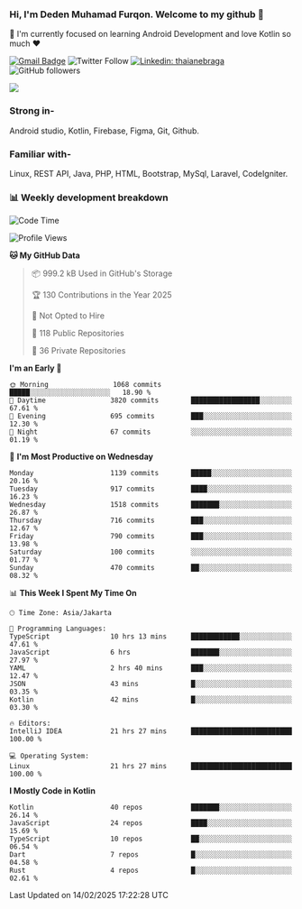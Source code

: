 ### Hi, I'm Deden Muhamad Furqon. Welcome to my github 👋

<!--
**furqoncreative/furqoncreative** is a ✨ _special_ ✨ repository because its `README.md` (this file) appears on your GitHub profile.

Here are some ideas to get you started:

- 🔭 I’m currently working on ...
- 👯 I’m looking to collaborate on ...
- 🤔 I’m looking for help with ...
- 💬 Ask me about ...
- 📫 How to reach me: ...
- 😄 Pronouns: ...
- ⚡ Fun fact: ...
-->

  🌱 I'm currently focused on learning Android Development and love Kotlin so much ❤ 

[![Gmail Badge](https://img.shields.io/badge/-furqoncreative24@gmail.com-c14438?style=flat-square&logo=Gmail&logoColor=white&link=mailto:furqoncreative24@gmail.com)](mailto:furqoncreative24@gmail.com)
![Twitter Follow](https://img.shields.io/twitter/follow/furqoncreative?label=Follow)
[![Linkedin: thaianebraga](https://img.shields.io/badge/-Deden_Muhamad_Furqon-blue?style=flat-square&logo=Linkedin&logoColor=white&link=https://www.linkedin.com/in/anmol-p-singh/)](https://www.linkedin.com/in/furqoncreative/)
![GitHub followers](https://img.shields.io/github/followers/furqoncreative?label=Follow&style=social)

<img src="https://github-readme-stats.sera5-dev.vercel.app/api?username=furqoncreative&hide=stars&show_icons=true&count_private=true&include_all_commits=true&title_color=#008080&icon_color=#008080&hide_border=true" width="">

### Strong in-

Android studio, Kotlin, Firebase, Figma, Git, Github.

### Familiar with-
Linux, REST API, Java, PHP, HTML, Bootstrap, MySql, Laravel, CodeIgniter.

### 📊 Weekly development breakdown

<!--START_SECTION:waka-->
![Code Time](http://img.shields.io/badge/Code%20Time-2%2C793%20hrs%2014%20mins-blue)

![Profile Views](http://img.shields.io/badge/Profile%20Views-0-blue)

**🐱 My GitHub Data** 

> 📦 999.2 kB Used in GitHub's Storage 
 > 
> 🏆 130 Contributions in the Year 2025
 > 
> 🚫 Not Opted to Hire
 > 
> 📜 118 Public Repositories 
 > 
> 🔑 36 Private Repositories 
 > 
**I'm an Early 🐤** 

```text
🌞 Morning                1068 commits        █████░░░░░░░░░░░░░░░░░░░░   18.90 % 
🌆 Daytime                3820 commits        █████████████████░░░░░░░░   67.61 % 
🌃 Evening                695 commits         ███░░░░░░░░░░░░░░░░░░░░░░   12.30 % 
🌙 Night                  67 commits          ░░░░░░░░░░░░░░░░░░░░░░░░░   01.19 % 
```
📅 **I'm Most Productive on Wednesday** 

```text
Monday                   1139 commits        █████░░░░░░░░░░░░░░░░░░░░   20.16 % 
Tuesday                  917 commits         ████░░░░░░░░░░░░░░░░░░░░░   16.23 % 
Wednesday                1518 commits        ███████░░░░░░░░░░░░░░░░░░   26.87 % 
Thursday                 716 commits         ███░░░░░░░░░░░░░░░░░░░░░░   12.67 % 
Friday                   790 commits         ███░░░░░░░░░░░░░░░░░░░░░░   13.98 % 
Saturday                 100 commits         ░░░░░░░░░░░░░░░░░░░░░░░░░   01.77 % 
Sunday                   470 commits         ██░░░░░░░░░░░░░░░░░░░░░░░   08.32 % 
```


📊 **This Week I Spent My Time On** 

```text
🕑︎ Time Zone: Asia/Jakarta

💬 Programming Languages: 
TypeScript               10 hrs 13 mins      ████████████░░░░░░░░░░░░░   47.61 % 
JavaScript               6 hrs               ███████░░░░░░░░░░░░░░░░░░   27.97 % 
YAML                     2 hrs 40 mins       ███░░░░░░░░░░░░░░░░░░░░░░   12.47 % 
JSON                     43 mins             █░░░░░░░░░░░░░░░░░░░░░░░░   03.35 % 
Kotlin                   42 mins             █░░░░░░░░░░░░░░░░░░░░░░░░   03.30 % 

🔥 Editors: 
IntelliJ IDEA            21 hrs 27 mins      █████████████████████████   100.00 % 

💻 Operating System: 
Linux                    21 hrs 27 mins      █████████████████████████   100.00 % 
```

**I Mostly Code in Kotlin** 

```text
Kotlin                   40 repos            ███████░░░░░░░░░░░░░░░░░░   26.14 % 
JavaScript               24 repos            ████░░░░░░░░░░░░░░░░░░░░░   15.69 % 
TypeScript               10 repos            ██░░░░░░░░░░░░░░░░░░░░░░░   06.54 % 
Dart                     7 repos             █░░░░░░░░░░░░░░░░░░░░░░░░   04.58 % 
Rust                     4 repos             █░░░░░░░░░░░░░░░░░░░░░░░░   02.61 % 
```




 Last Updated on 14/02/2025 17:22:28 UTC
<!--END_SECTION:waka-->
